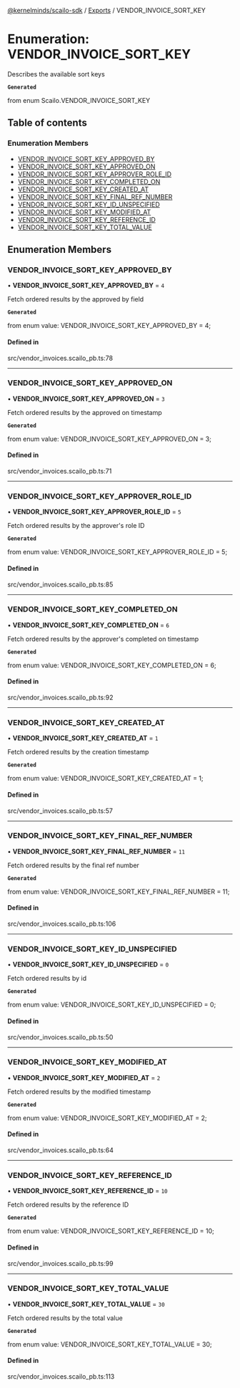 [@kernelminds/scailo-sdk](../README.md) / [Exports](../modules.md) / VENDOR\_INVOICE\_SORT\_KEY

# Enumeration: VENDOR\_INVOICE\_SORT\_KEY

Describes the available sort keys

**`Generated`**

from enum Scailo.VENDOR_INVOICE_SORT_KEY

## Table of contents

### Enumeration Members

- [VENDOR\_INVOICE\_SORT\_KEY\_APPROVED\_BY](VENDOR_INVOICE_SORT_KEY.md#vendor_invoice_sort_key_approved_by)
- [VENDOR\_INVOICE\_SORT\_KEY\_APPROVED\_ON](VENDOR_INVOICE_SORT_KEY.md#vendor_invoice_sort_key_approved_on)
- [VENDOR\_INVOICE\_SORT\_KEY\_APPROVER\_ROLE\_ID](VENDOR_INVOICE_SORT_KEY.md#vendor_invoice_sort_key_approver_role_id)
- [VENDOR\_INVOICE\_SORT\_KEY\_COMPLETED\_ON](VENDOR_INVOICE_SORT_KEY.md#vendor_invoice_sort_key_completed_on)
- [VENDOR\_INVOICE\_SORT\_KEY\_CREATED\_AT](VENDOR_INVOICE_SORT_KEY.md#vendor_invoice_sort_key_created_at)
- [VENDOR\_INVOICE\_SORT\_KEY\_FINAL\_REF\_NUMBER](VENDOR_INVOICE_SORT_KEY.md#vendor_invoice_sort_key_final_ref_number)
- [VENDOR\_INVOICE\_SORT\_KEY\_ID\_UNSPECIFIED](VENDOR_INVOICE_SORT_KEY.md#vendor_invoice_sort_key_id_unspecified)
- [VENDOR\_INVOICE\_SORT\_KEY\_MODIFIED\_AT](VENDOR_INVOICE_SORT_KEY.md#vendor_invoice_sort_key_modified_at)
- [VENDOR\_INVOICE\_SORT\_KEY\_REFERENCE\_ID](VENDOR_INVOICE_SORT_KEY.md#vendor_invoice_sort_key_reference_id)
- [VENDOR\_INVOICE\_SORT\_KEY\_TOTAL\_VALUE](VENDOR_INVOICE_SORT_KEY.md#vendor_invoice_sort_key_total_value)

## Enumeration Members

### VENDOR\_INVOICE\_SORT\_KEY\_APPROVED\_BY

• **VENDOR\_INVOICE\_SORT\_KEY\_APPROVED\_BY** = ``4``

Fetch ordered results by the approved by field

**`Generated`**

from enum value: VENDOR_INVOICE_SORT_KEY_APPROVED_BY = 4;

#### Defined in

src/vendor_invoices.scailo_pb.ts:78

___

### VENDOR\_INVOICE\_SORT\_KEY\_APPROVED\_ON

• **VENDOR\_INVOICE\_SORT\_KEY\_APPROVED\_ON** = ``3``

Fetch ordered results by the approved on timestamp

**`Generated`**

from enum value: VENDOR_INVOICE_SORT_KEY_APPROVED_ON = 3;

#### Defined in

src/vendor_invoices.scailo_pb.ts:71

___

### VENDOR\_INVOICE\_SORT\_KEY\_APPROVER\_ROLE\_ID

• **VENDOR\_INVOICE\_SORT\_KEY\_APPROVER\_ROLE\_ID** = ``5``

Fetch ordered results by the approver's role ID

**`Generated`**

from enum value: VENDOR_INVOICE_SORT_KEY_APPROVER_ROLE_ID = 5;

#### Defined in

src/vendor_invoices.scailo_pb.ts:85

___

### VENDOR\_INVOICE\_SORT\_KEY\_COMPLETED\_ON

• **VENDOR\_INVOICE\_SORT\_KEY\_COMPLETED\_ON** = ``6``

Fetch ordered results by the approver's completed on timestamp

**`Generated`**

from enum value: VENDOR_INVOICE_SORT_KEY_COMPLETED_ON = 6;

#### Defined in

src/vendor_invoices.scailo_pb.ts:92

___

### VENDOR\_INVOICE\_SORT\_KEY\_CREATED\_AT

• **VENDOR\_INVOICE\_SORT\_KEY\_CREATED\_AT** = ``1``

Fetch ordered results by the creation timestamp

**`Generated`**

from enum value: VENDOR_INVOICE_SORT_KEY_CREATED_AT = 1;

#### Defined in

src/vendor_invoices.scailo_pb.ts:57

___

### VENDOR\_INVOICE\_SORT\_KEY\_FINAL\_REF\_NUMBER

• **VENDOR\_INVOICE\_SORT\_KEY\_FINAL\_REF\_NUMBER** = ``11``

Fetch ordered results by the final ref number

**`Generated`**

from enum value: VENDOR_INVOICE_SORT_KEY_FINAL_REF_NUMBER = 11;

#### Defined in

src/vendor_invoices.scailo_pb.ts:106

___

### VENDOR\_INVOICE\_SORT\_KEY\_ID\_UNSPECIFIED

• **VENDOR\_INVOICE\_SORT\_KEY\_ID\_UNSPECIFIED** = ``0``

Fetch ordered results by id

**`Generated`**

from enum value: VENDOR_INVOICE_SORT_KEY_ID_UNSPECIFIED = 0;

#### Defined in

src/vendor_invoices.scailo_pb.ts:50

___

### VENDOR\_INVOICE\_SORT\_KEY\_MODIFIED\_AT

• **VENDOR\_INVOICE\_SORT\_KEY\_MODIFIED\_AT** = ``2``

Fetch ordered results by the modified timestamp

**`Generated`**

from enum value: VENDOR_INVOICE_SORT_KEY_MODIFIED_AT = 2;

#### Defined in

src/vendor_invoices.scailo_pb.ts:64

___

### VENDOR\_INVOICE\_SORT\_KEY\_REFERENCE\_ID

• **VENDOR\_INVOICE\_SORT\_KEY\_REFERENCE\_ID** = ``10``

Fetch ordered results by the reference ID

**`Generated`**

from enum value: VENDOR_INVOICE_SORT_KEY_REFERENCE_ID = 10;

#### Defined in

src/vendor_invoices.scailo_pb.ts:99

___

### VENDOR\_INVOICE\_SORT\_KEY\_TOTAL\_VALUE

• **VENDOR\_INVOICE\_SORT\_KEY\_TOTAL\_VALUE** = ``30``

Fetch ordered results by the total value

**`Generated`**

from enum value: VENDOR_INVOICE_SORT_KEY_TOTAL_VALUE = 30;

#### Defined in

src/vendor_invoices.scailo_pb.ts:113
